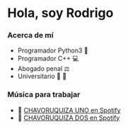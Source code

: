 # Hola, soy Rodrigo

### Acerca de mí

- Programador Python3 :snake:
- Programador C++ :computer:
- Abogado penal :balance_scale:
- Universitario :hamster: :paw_prints:

### Música para trabajar
- 🎵 [CHAVORUQUIZA UNO en Spotify](https://open.spotify.com/playlist/7v316mefafnAwjOURpFM44?si=2814dfe0097840ff)  
- 🎵 [CHAVORUQUIZA DOS en Spotify](https://open.spotify.com/playlist/5BT4SsUd1y2Qwl8W3mMUGw?si=03f1b70a8eba45f1)
